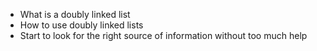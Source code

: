 * What is a doubly linked list
* How to use doubly linked lists
* Start to look for the right source of information without too much help
